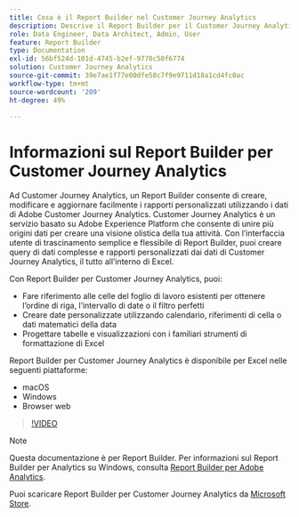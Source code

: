 ```yaml
---
title: Cosa è il Report Builder nel Customer Journey Analytics
description: Descrive il Report Builder per il Customer Journey Analytics
role: Data Engineer, Data Architect, Admin, User
feature: Report Builder
type: Documentation
exl-id: 56bf524d-101d-4745-b2ef-9770c50f6774
solution: Customer Journey Analytics
source-git-commit: 39e7ae1f77e00dfe58c7f9e9711d18a1cd4fc0ac
workflow-type: tm+mt
source-wordcount: '209'
ht-degree: 49%

---
```


# Informazioni sul Report Builder per Customer Journey Analytics

Ad Customer Journey Analytics, un Report Builder consente di creare, modificare e aggiornare facilmente i rapporti personalizzati utilizzando i dati di Adobe Customer Journey Analytics. Customer Journey Analytics è un servizio basato su Adobe Experience Platform che consente di unire più origini dati per creare una visione olistica della tua attività. Con l’interfaccia utente di trascinamento semplice e flessibile di Report Builder, puoi creare query di dati complesse e rapporti personalizzati dai dati di Customer Journey Analytics, il tutto all’interno di Excel.

Con Report Builder per Customer Journey Analytics, puoi:

- Fare riferimento alle celle del foglio di lavoro esistenti per ottenere l’ordine di riga, l’intervallo di date o il filtro perfetti
- Creare date personalizzate utilizzando calendario, riferimenti di cella o dati matematici della data
- Progettare tabelle e visualizzazioni con i familiari strumenti di formattazione di Excel

Report Builder per Customer Journey Analytics è disponibile per Excel nelle seguenti piattaforme:

- macOS
- Windows
- Browser web

>[!VIDEO](https://video.tv.adobe.com/v/337569/?quality=12&learn=on)

>[!NOTE]
>
>Questa documentazione è per Report Builder. Per informazioni sul Report Builder per Analytics su Windows, consulta [Report Builder per Adobe Analytics](https://experienceleague.adobe.com/docs/analytics/analyze/report-builder/home.html?lang=it).

Puoi scaricare Report Builder per Customer Journey Analytics da
[Microsoft Store](https://www.microsoft.com/en-us/store/apps/windows).
